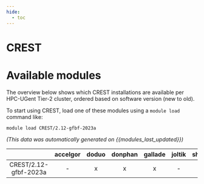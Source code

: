 ```yaml
---
hide:
  - toc
---
```


CREST
=====

# Available modules


The overview below shows which CREST installations are available per HPC-UGent Tier-2 cluster, ordered based on software version (new to old).

To start using CREST, load one of these modules using a `module load` command like:

```shell
module load CREST/2.12-gfbf-2023a
```

*(This data was automatically generated on {{modules_last_updated}})*  

| |accelgor|doduo|donphan|gallade|joltik|shinx|skitty|
| :---: | :---: | :---: | :---: | :---: | :---: | :---: | :---: |
|CREST/2.12-gfbf-2023a|-|x|x|x|-|x|x|
